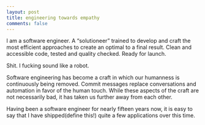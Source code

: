 ```yaml
---
layout: post
title: engineering towards empathy
comments: false
---
```


I am a software engineer. A “solutioneer” trained to develop and craft the most efficient approaches to create an optimal to a final result. Clean and accessible code, tested and quality checked. Ready for launch.

Shit. I fucking sound like a robot.

Software engineering has become a craft in which our humanness is continuously being removed. Commit messages replace conversations and automation in favor of the human touch. While these aspects of the craft are not necessarily bad, it has taken us further away from each other.

Having been a software engineer for nearly fifteen years now, it is easy to say that I have shipped(define this!) quite a few applications over this time. 
